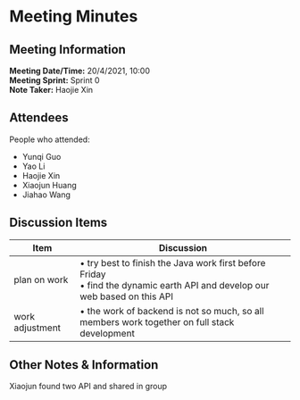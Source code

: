 # Meeting Minutes
## Meeting Information
**Meeting Date/Time:** 20/4/2021, 10:00  
**Meeting Sprint:** Sprint 0  
**Note Taker:** Haojie Xin  

## Attendees
People who attended:
- Yunqi Guo
- Yao Li
- Haojie Xin
- Xiaojun Huang
- Jiahao Wang

## Discussion Items

Item | Discussion
---- | ----
plan on work | • try best to finish the Java work first before Friday<br>• find the dynamic earth API and develop our web based on this API
work adjustment | • the work of backend is not so much, so all members work together on full stack development


## Other Notes & Information
Xiaojun found two API and shared in group
